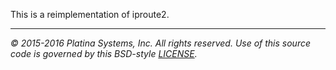 This is a reimplementation of iproute2.

---

*&copy; 2015-2016 Platina Systems, Inc. All rights reserved.
Use of this source code is governed by this BSD-style [LICENSE].*

[LICENSE]: LICENSE
